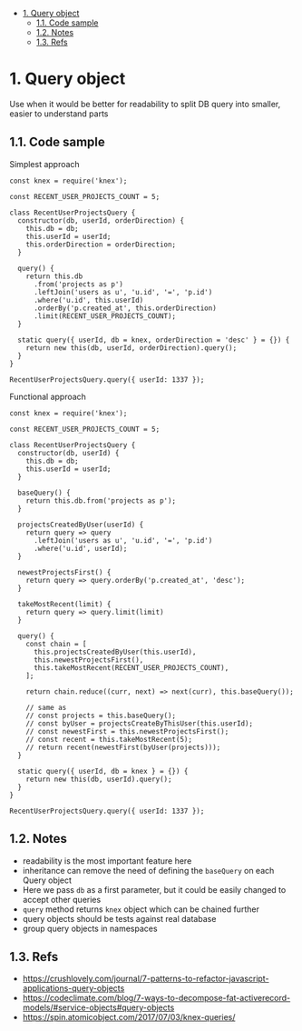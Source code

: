 <!-- TOC -->

- [1. Query object](#1-query-object)
  - [1.1. Code sample](#11-code-sample)
  - [1.2. Notes](#12-notes)
  - [1.3. Refs](#13-refs)

<!-- /TOC -->
# 1. Query object

Use when it would be better for readability to split DB query into smaller, easier to understand parts

## 1.1. Code sample

Simplest approach
```
const knex = require('knex');

const RECENT_USER_PROJECTS_COUNT = 5;

class RecentUserProjectsQuery {
  constructor(db, userId, orderDirection) {
    this.db = db;
    this.userId = userId;
    this.orderDirection = orderDirection;
  }

  query() {
    return this.db
      .from('projects as p')
      .leftJoin('users as u', 'u.id', '=', 'p.id')
      .where('u.id', this.userId)
      .orderBy('p.created_at', this.orderDirection)
      .limit(RECENT_USER_PROJECTS_COUNT);
  }

  static query({ userId, db = knex, orderDirection = 'desc' } = {}) {
    return new this(db, userId, orderDirection).query();
  }
}

RecentUserProjectsQuery.query({ userId: 1337 });
```

Functional approach
```
const knex = require('knex');

const RECENT_USER_PROJECTS_COUNT = 5;

class RecentUserProjectsQuery {
  constructor(db, userId) {
    this.db = db;
    this.userId = userId;
  }

  baseQuery() {
    return this.db.from('projects as p');
  }

  projectsCreatedByUser(userId) {
    return query => query
      .leftJoin('users as u', 'u.id', '=', 'p.id')
      .where('u.id', userId);
  }

  newestProjectsFirst() {
    return query => query.orderBy('p.created_at', 'desc');
  }

  takeMostRecent(limit) {
    return query => query.limit(limit)
  }

  query() {
    const chain = [
      this.projectsCreatedByUser(this.userId),
      this.newestProjectsFirst(),
      this.takeMostRecent(RECENT_USER_PROJECTS_COUNT),
    ];

    return chain.reduce((curr, next) => next(curr), this.baseQuery());

    // same as
    // const projects = this.baseQuery();
    // const byUser = projectsCreateByThisUser(this.userId);
    // const newestFirst = this.newestProjectsFirst();
    // const recent = this.takeMostRecent(5);
    // return recent(newestFirst(byUser(projects)));
  }

  static query({ userId, db = knex } = {}) {
    return new this(db, userId).query();
  }
}

RecentUserProjectsQuery.query({ userId: 1337 });

```

## 1.2. Notes
- readability is the most important feature here
- inheritance can remove the need of defining the `baseQuery` on each Query object
- Here we pass `db` as a first parameter, but it could be easily changed to accept other queries
- `query` method returns `knex` object which can be chained further
- query objects should be tests against real database
- group query objects in namespaces

## 1.3. Refs
- https://crushlovely.com/journal/7-patterns-to-refactor-javascript-applications-query-objects
- https://codeclimate.com/blog/7-ways-to-decompose-fat-activerecord-models/#service-objects#query-objects
- https://spin.atomicobject.com/2017/07/03/knex-queries/
